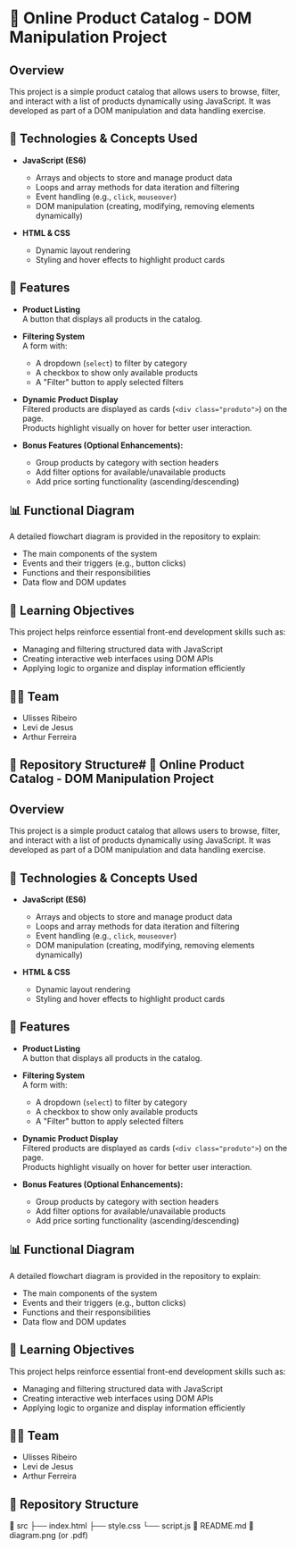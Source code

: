 # 🛒 Online Product Catalog - DOM Manipulation Project

## Overview

This project is a simple product catalog that allows users to browse, filter, and interact with a list of products dynamically using JavaScript. It was developed as part of a DOM manipulation and data handling exercise.

## 🔧 Technologies & Concepts Used

- **JavaScript (ES6)**
  - Arrays and objects to store and manage product data
  - Loops and array methods for data iteration and filtering
  - Event handling (e.g., `click`, `mouseover`)
  - DOM manipulation (creating, modifying, removing elements dynamically)

- **HTML & CSS**
  - Dynamic layout rendering
  - Styling and hover effects to highlight product cards

## 🎯 Features

- **Product Listing**  
  A button that displays all products in the catalog.

- **Filtering System**  
  A form with:
  - A dropdown (`select`) to filter by category
  - A checkbox to show only available products
  - A "Filter" button to apply selected filters

- **Dynamic Product Display**  
  Filtered products are displayed as cards (`<div class="produto">`) on the page.  
  Products highlight visually on hover for better user interaction.

- **Bonus Features (Optional Enhancements):**
  - Group products by category with section headers
  - Add filter options for available/unavailable products
  - Add price sorting functionality (ascending/descending)

## 📊 Functional Diagram

A detailed flowchart diagram is provided in the repository to explain:

- The main components of the system
- Events and their triggers (e.g., button clicks)
- Functions and their responsibilities
- Data flow and DOM updates

## 🧠 Learning Objectives

This project helps reinforce essential front-end development skills such as:

- Managing and filtering structured data with JavaScript
- Creating interactive web interfaces using DOM APIs
- Applying logic to organize and display information efficiently

## 👨‍💻 Team

- Ulisses Ribeiro
- Levi de Jesus
- Arthur Ferreira

## 📂 Repository Structure# 🛒 Online Product Catalog - DOM Manipulation Project

## Overview

This project is a simple product catalog that allows users to browse, filter, and interact with a list of products dynamically using JavaScript. It was developed as part of a DOM manipulation and data handling exercise.

## 🔧 Technologies & Concepts Used

- **JavaScript (ES6)**
  - Arrays and objects to store and manage product data
  - Loops and array methods for data iteration and filtering
  - Event handling (e.g., `click`, `mouseover`)
  - DOM manipulation (creating, modifying, removing elements dynamically)

- **HTML & CSS**
  - Dynamic layout rendering
  - Styling and hover effects to highlight product cards

## 🎯 Features

- **Product Listing**  
  A button that displays all products in the catalog.

- **Filtering System**  
  A form with:
  - A dropdown (`select`) to filter by category
  - A checkbox to show only available products
  - A "Filter" button to apply selected filters

- **Dynamic Product Display**  
  Filtered products are displayed as cards (`<div class="produto">`) on the page.  
  Products highlight visually on hover for better user interaction.

- **Bonus Features (Optional Enhancements):**
  - Group products by category with section headers
  - Add filter options for available/unavailable products
  - Add price sorting functionality (ascending/descending)

## 📊 Functional Diagram

A detailed flowchart diagram is provided in the repository to explain:

- The main components of the system
- Events and their triggers (e.g., button clicks)
- Functions and their responsibilities
- Data flow and DOM updates

## 🧠 Learning Objectives

This project helps reinforce essential front-end development skills such as:

- Managing and filtering structured data with JavaScript
- Creating interactive web interfaces using DOM APIs
- Applying logic to organize and display information efficiently

## 👨‍💻 Team

- Ulisses Ribeiro
- Levi de Jesus
- Arthur Ferreira

## 📂 Repository Structure
📁 src
├── index.html
├── style.css
└── script.js
📄 README.md
📄 diagram.png (or .pdf)

